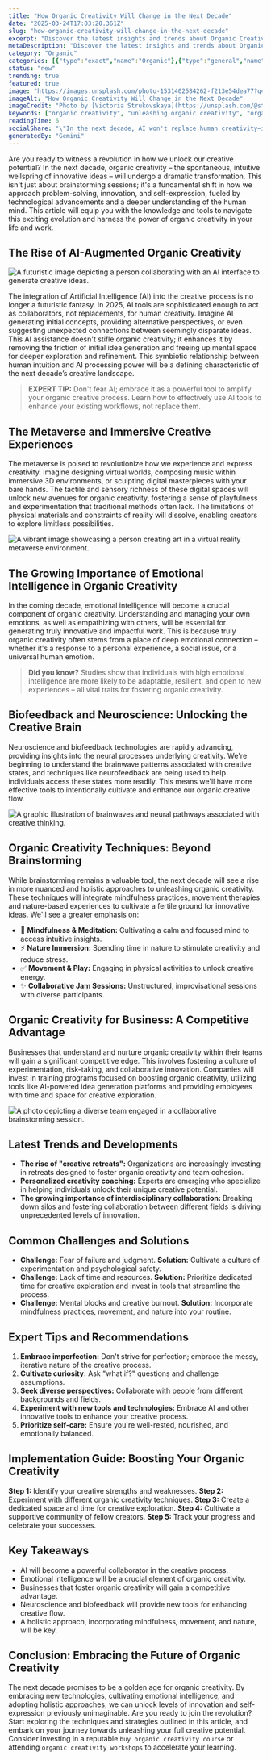 ```yaml
---
title: "How Organic Creativity Will Change in the Next Decade"
date: "2025-03-24T17:03:20.361Z"
slug: "how-organic-creativity-will-change-in-the-next-decade"
excerpt: "Discover the latest insights and trends about Organic Creativity. This comprehensive guide covers everything you need to know about Organic Creativity in 2025."
metaDescription: "Discover the latest insights and trends about Organic Creativity. This comprehensive guide covers everything you need to know about Organic Creativity in 2..."
category: "Organic"
categories: [{"type":"exact","name":"Organic"},{"type":"general","name":"Art"},{"type":"medium","name":"Design Thinking"},{"type":"specific","name":"Visual Communication"},{"type":"niche","name":"Logo Design"}]
status: "new"
trending: true
featured: true
image: "https://images.unsplash.com/photo-1531402584262-f213e54dea77?q=85&w=1200&fit=max&fm=webp&auto=compress"
imageAlt: "How Organic Creativity Will Change in the Next Decade"
imageCredit: "Photo by [Victoria Strukovskaya](https://unsplash.com/@struvictoryart) on Unsplash"
keywords: ["organic creativity", "unleashing organic creativity", "organic creative process", "boost organic creativity", "organic creativity techniques", "how to improve organic creativity", "organic creativity exercises", "organic creativity for business", "buy organic creativity course", "organic creativity workshops"]
readingTime: 6
socialShare: "\"In the next decade, AI won't replace human creativity—it will amplify it, creating a powerful synergy between human intuition and artificial intelligence.\""
generatedBy: "Gemini"
---
```




Are you ready to witness a revolution in how we unlock our creative potential?  In the next decade, organic creativity – the spontaneous, intuitive wellspring of innovative ideas – will undergo a dramatic transformation.  This isn't just about brainstorming sessions; it's a fundamental shift in how we approach problem-solving, innovation, and self-expression, fueled by technological advancements and a deeper understanding of the human mind. This article will equip you with the knowledge and tools to navigate this exciting evolution and harness the power of organic creativity in your life and work.

## The Rise of AI-Augmented Organic Creativity

![A futuristic image depicting a person collaborating with an AI interface to generate creative ideas.](https://images.unsplash.com/photo-1570723641372-53010b8acbea?q=85&w=1200&fit=max&fm=webp&auto=compress)

The integration of Artificial Intelligence (AI) into the creative process is no longer a futuristic fantasy.  In 2025, AI tools are sophisticated enough to act as collaborators, not replacements, for human creativity.  Imagine AI generating initial concepts, providing alternative perspectives, or even suggesting unexpected connections between seemingly disparate ideas. This AI assistance doesn't stifle organic creativity; it enhances it by removing the friction of initial idea generation and freeing up mental space for deeper exploration and refinement.  This symbiotic relationship between human intuition and AI processing power will be a defining characteristic of the next decade’s creative landscape.

> **EXPERT TIP:**  Don't fear AI; embrace it as a powerful tool to amplify your organic creative process. Learn how to effectively use AI tools to enhance your existing workflows, not replace them.

## The Metaverse and Immersive Creative Experiences

The metaverse is poised to revolutionize how we experience and express creativity. Imagine designing virtual worlds, composing music within immersive 3D environments, or sculpting digital masterpieces with your bare hands.  The tactile and sensory richness of these digital spaces will unlock new avenues for organic creativity, fostering a sense of playfulness and experimentation that traditional methods often lack.  The limitations of physical materials and constraints of reality will dissolve, enabling creators to explore limitless possibilities.

![A vibrant image showcasing a person creating art in a virtual reality metaverse environment.](https://images.unsplash.com/photo-1700383857810-5066ce066a68?q=85&w=1200&fit=max&fm=webp&auto=compress)

## The Growing Importance of Emotional Intelligence in Organic Creativity

In the coming decade, emotional intelligence will become a crucial component of organic creativity.  Understanding and managing your own emotions, as well as empathizing with others, will be essential for generating truly innovative and impactful work.  This is because truly organic creativity often stems from a place of deep emotional connection – whether it's a response to a personal experience, a social issue, or a universal human emotion.

> **Did you know?** Studies show that individuals with high emotional intelligence are more likely to be adaptable, resilient, and open to new experiences – all vital traits for fostering organic creativity.

##  Biofeedback and Neuroscience: Unlocking the Creative Brain

Neuroscience and biofeedback technologies are rapidly advancing, providing insights into the neural processes underlying creativity.  We're beginning to understand the brainwave patterns associated with creative states, and techniques like neurofeedback are being used to help individuals access these states more readily.  This means we'll have more effective tools to intentionally cultivate and enhance our organic creative flow.

![A graphic illustration of brainwaves and neural pathways associated with creative thinking.](https://images.unsplash.com/photo-1740743942423-e3573d2fe2ce?q=85&w=1200&fit=max&fm=webp&auto=compress)

## Organic Creativity Techniques:  Beyond Brainstorming

While brainstorming remains a valuable tool, the next decade will see a rise in more nuanced and holistic approaches to unleashing organic creativity.  These techniques will integrate mindfulness practices, movement therapies, and nature-based experiences to cultivate a fertile ground for innovative ideas.  We'll see a greater emphasis on:

* 🔑 **Mindfulness & Meditation:** Cultivating a calm and focused mind to access intuitive insights.
* ⚡ **Nature Immersion:**  Spending time in nature to stimulate creativity and reduce stress.
* ✅ **Movement & Play:** Engaging in physical activities to unlock creative energy.
* ✨ **Collaborative Jam Sessions:**  Unstructured, improvisational sessions with diverse participants.

## Organic Creativity for Business: A Competitive Advantage

Businesses that understand and nurture organic creativity within their teams will gain a significant competitive edge.  This involves fostering a culture of experimentation, risk-taking, and collaborative innovation.  Companies will invest in training programs focused on boosting organic creativity, utilizing tools like AI-powered idea generation platforms and providing employees with time and space for creative exploration.

![A photo depicting a diverse team engaged in a collaborative brainstorming session.](https://images.unsplash.com/photo-1503776768674-0e612f631345?q=85&w=1200&fit=max&fm=webp&auto=compress)

## Latest Trends and Developments

* **The rise of "creative retreats":**  Organizations are increasingly investing in retreats designed to foster organic creativity and team cohesion.
* **Personalized creativity coaching:**  Experts are emerging who specialize in helping individuals unlock their unique creative potential.
* **The growing importance of interdisciplinary collaboration:**  Breaking down silos and fostering collaboration between different fields is driving unprecedented levels of innovation.

## Common Challenges and Solutions

* **Challenge:** Fear of failure and judgment.  **Solution:**  Cultivate a culture of experimentation and psychological safety.
* **Challenge:**  Lack of time and resources.  **Solution:**  Prioritize dedicated time for creative exploration and invest in tools that streamline the process.
* **Challenge:**  Mental blocks and creative burnout.  **Solution:**  Incorporate mindfulness practices, movement, and nature into your routine.

## Expert Tips and Recommendations

1. **Embrace imperfection:** Don't strive for perfection; embrace the messy, iterative nature of the creative process.
2. **Cultivate curiosity:**  Ask "what if?" questions and challenge assumptions.
3. **Seek diverse perspectives:**  Collaborate with people from different backgrounds and fields.
4. **Experiment with new tools and technologies:**  Embrace AI and other innovative tools to enhance your creative process.
5. **Prioritize self-care:**  Ensure you're well-rested, nourished, and emotionally balanced.

## Implementation Guide: Boosting Your Organic Creativity

**Step 1:** Identify your creative strengths and weaknesses.
**Step 2:**  Experiment with different organic creativity techniques.
**Step 3:**  Create a dedicated space and time for creative exploration.
**Step 4:**  Cultivate a supportive community of fellow creators.
**Step 5:**  Track your progress and celebrate your successes.

## Key Takeaways

* AI will become a powerful collaborator in the creative process.
* Emotional intelligence will be a crucial element of organic creativity.
* Businesses that foster organic creativity will gain a competitive advantage.
* Neuroscience and biofeedback will provide new tools for enhancing creative flow.
* A holistic approach, incorporating mindfulness, movement, and nature, will be key.

## Conclusion: Embracing the Future of Organic Creativity

The next decade promises to be a golden age for organic creativity. By embracing new technologies, cultivating emotional intelligence, and adopting holistic approaches, we can unlock levels of innovation and self-expression previously unimaginable.  Are you ready to join the revolution? Start exploring the techniques and strategies outlined in this article, and embark on your journey towards unleashing your full creative potential.  Consider investing in a reputable  `buy organic creativity course` or attending `organic creativity workshops` to accelerate your learning.

